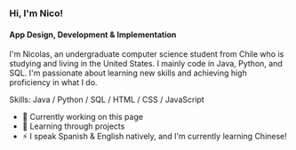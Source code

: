 ### Hi, I'm Nico!
#### App Design, Development & Implementation
I'm Nicolas, an undergraduate computer science student from Chile who is studying and living in the United States. I mainly code in Java, Python, and SQL. I'm passionate about learning new skills and achieving high proficiency in what I do.

Skills: Java / Python / SQL / HTML / CSS / JavaScript

- 🔭 Currently working on this page
- 🌱 Learning through projects
- ⚡ I speak Spanish & English natively, and I'm currently learning Chinese!




